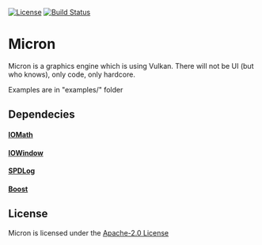 [![License](https://img.shields.io/github/license/x4kkk3r/Micron)]()
[![Build Status](https://travis-ci.com/x4kkk3r/Micron.svg?branch=master)](https://travis-ci.com/x4kkk3r/Micron)

# Micron
Micron is a graphics engine which is using Vulkan. There will not be UI (but who knows), only code, only hardcore.

Examples are in "examples/" folder

## Dependecies
#### [IOMath](https://github.com/x4kkk3r/IOMath)
#### [IOWindow](https://github.com/x4kkk3r/IOWindow)
#### [SPDLog](https://github.com/gabime/spdlog)
#### [Boost](https://www.boost.org/) 

## License
Micron is licensed under the [Apache-2.0 License](LICENSE)